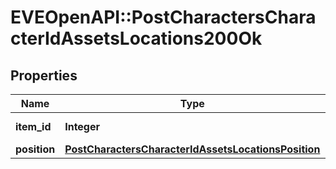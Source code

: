 # EVEOpenAPI::PostCharactersCharacterIdAssetsLocations200Ok

## Properties
Name | Type | Description | Notes
------------ | ------------- | ------------- | -------------
**item_id** | **Integer** | item_id integer | 
**position** | [**PostCharactersCharacterIdAssetsLocationsPosition**](PostCharactersCharacterIdAssetsLocationsPosition.md) |  | 


